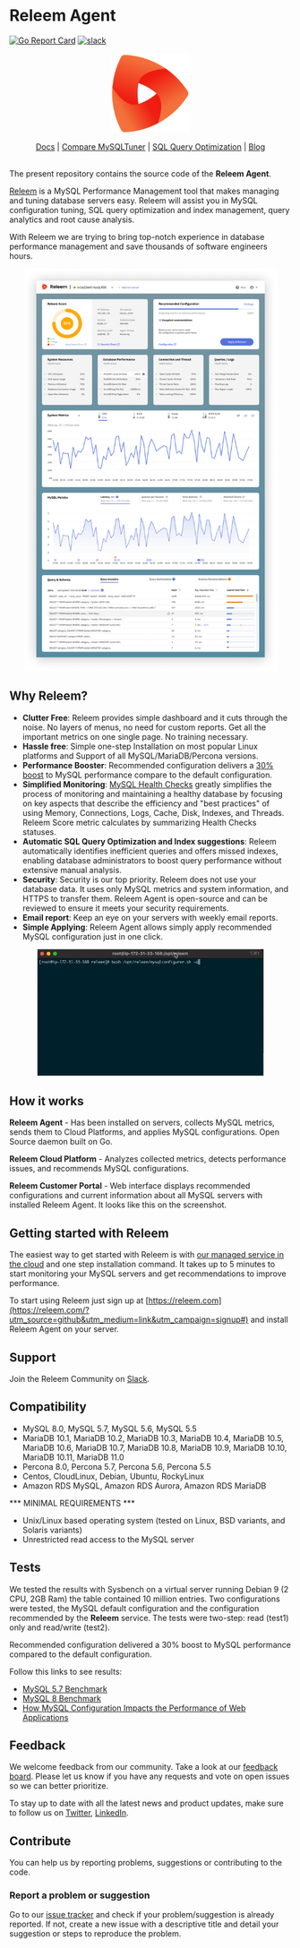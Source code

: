 # Releem Agent

[![Go Report Card](https://goreportcard.com/badge/github.com/Releem/mysqlconfigurer)](https://goreportcard.com/report/github.com/Releem/mysqlconfigurer)
[![slack](https://img.shields.io/badge/slack-Releem%20Community-brightgreen.svg?logo=slack)](https://join.slack.com/t/releem-community/shared_invite/zt-1j3d0vosh-AJHbDiQrzVDvLat5eqQorQ)

<p align="center">
  <a href="https://releem.com/">
    <img src="https://raw.githubusercontent.com/releem/docs/master/assets/images/releem-icon-top.png" width="140px" alt="Releem" />
  </a>
</p>
<p align="center">
    <a href="https://releem.com/docs/getstarted">Docs<a> | 
    <a href="https://releem.com/compare/mysqltuner">Compare MySQLTuner</a> |
    <a href="https://releem.com/sql-query-optimization">SQL Query Optimization</a> |
    <a href="https://releem.com/blog">Blog</a>
    <br /><br />
</p>



The present repository contains the source code of the **Releem Agent**.

[Releem](https://releem.com) is a MySQL Performance Management tool that makes managing and tuning database servers easy. Releem will assist you in MySQL configuration tuning, SQL query optimization and index management, query analytics and root cause analysis.

With Releem we are trying to bring top-notch experience in database performance management and save thousands of software engineers hours.

<p align="center">
<img src="https://raw.githubusercontent.com/releem/docs/master/assets/images/releem_dashboard.png" width="90%">
</p>

## Why Releem?
- **Clutter Free**: Releem provides simple dashboard and it cuts through the noise. No layers of menus, no need for custom reports. Get all the important metrics on one single page. No training necessary.
- **Hassle free**: Simple one-step Installation on most popular Linux platforms and Support of all MySQL/MariaDB/Percona versions.
- **Performance Booster**: Recommended configuration delivers a [30% boost](#Tests) to MySQL performance compare to the default configuration.
- **Simplified Monitoring**: [MySQL Health Checks](https://releem.com/blog/mysql-health-checks?utm_source=github&utm_medium=social&utm_campaign=mysql-health-checks&utm_content=post) greatly simplifies the process of monitoring and maintaining a healthy database by focusing on key aspects that describe the efficiency and "best practices" of using Memory, Connections, Logs, Cache, Disk, Indexes, and Threads. Releem Score metric calculates by summarizing Health Checks statuses.
- **Automatic SQL Query Optimization and Index suggestions**: Releem automatically identifies inefficient queries and offers missed indexes, enabling database administrators to boost query performance without extensive manual analysis.
- **Security**: Security is our top priority. Releem does not use your database data. It uses only MySQL metrics and system information, and HTTPS to transfer them.
Releem Agent is open-source and can be reviewed to ensure it meets your security requirements.
- **Email report**: Keep an eye on your servers with weekly email reports.
- **Simple Applying**: Releem Agent allows simply apply recommended MySQL configuration just in one click.
  
<p align="center">
<img src="https://raw.githubusercontent.com/releem/docs/master/assets/images/releem-applying.gif" width="80%">
</p>

## How it works

**Releem Agent** - Has been installed on servers, collects MySQL metrics, sends them to Cloud Platforms, and applies MySQL configurations. Open Source daemon built on Go.

**Releem Cloud Platform** - Analyzes collected metrics, detects performance issues, and recommends MySQL configurations.

**Releem Customer Portal** - Web interface displays recommended configurations and current information about all MySQL servers with installed Releem Agent. It looks like this on the screenshot.

## Getting started with Releem
The easiest way to get started with Releem is with [our  managed service in the cloud](https://releem.com) and one step installation command. It takes up to 5 minutes to start monitoring your MySQL servers and get recommendations to improve performance.

To start using Releem just sign up at [https://releem.com](https://releem.com/?utm_source=github&utm_medium=link&utm_campaign=signup#) and install Releem Agent on your server.

## Support
Join the Releem Community on [Slack](https://join.slack.com/t/releem-community/shared_invite/zt-1j3d0vosh-AJHbDiQrzVDvLat5eqQorQ). 

## Compatibility
- MySQL 8.0, MySQL 5.7, MySQL 5.6, MySQL 5.5
- MariaDB 10.1, MariaDB 10.2, MariaDB 10.3, MariaDB 10.4, MariaDB 10.5, MariaDB 10.6, MariaDB 10.7, MariaDB 10.8, MariaDB 10.9, MariaDB 10.10, MariaDB 10.11, MariaDB 11.0
- Percona 8.0, Percona 5.7, Percona 5.6, Percona 5.5
- Centos, CloudLinux, Debian, Ubuntu, RockyLinux
- Amazon RDS MySQL, Amazon RDS Aurora, Amazon RDS MariaDB

*** MINIMAL REQUIREMENTS ***
- Unix/Linux based operating system (tested on Linux, BSD variants, and Solaris variants)
- Unrestricted read access to the MySQL server

## Tests
We tested the results with Sysbench on a virtual server running Debian 9 (2 CPU, 2GB Ram) the table contained 10 million entries.
Two configurations were tested, the MySQL default configuration and the configuration recommended by the **Releem** service. The tests were two-step: read (test1) only and read/write (test2).

Recommended configuration delivered a 30% boost to MySQL performance compared to the default configuration. 

Follow this links to see results:
- [MySQL 5.7 Benchmark](https://releem.com/blog/how-to-improve-performance-mysql57-default-configuration)
- [MySQL 8 Benchmark](https://releem.com/blog/mysql-8-performance-benchmark)
- [How MySQL Configuration Impacts the Performance of Web Applications](https://releem.com/blog/web-applications-performance)

## Feedback 
We welcome feedback from our community. Take a look at our [feedback board](https://releem.com/wall-of-love). Please let us know if you have any requests and vote on open issues so we can better prioritize.

To stay up to date with all the latest news and product updates, make sure to follow us on [Twitter](https://twitter.com/releemhq), [LinkedIn](https://www.linkedin.com/company/releem).

## Contribute

You can help us by reporting problems, suggestions or contributing to the code.

### Report a problem or suggestion

Go to our [issue tracker](https://github.com/releem/mysqlconfigurer/issues) and check if your problem/suggestion is already reported. If not, create a new issue with a descriptive title and detail your suggestion or steps to reproduce the problem.
